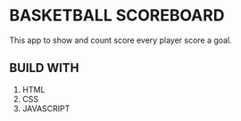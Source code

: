 # BASKETBALL SCOREBOARD

This app to show and count score every player score a goal.

## BUILD WITH

1. HTML
2. CSS
3. JAVASCRIPT